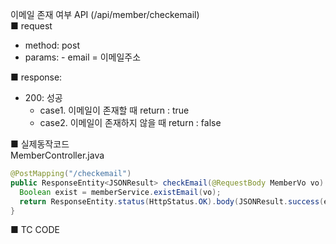 이메일 존재 여부 API (/api/member/checkemail)  
■ request
   - method: post
   - params:
         - email = 이메일주소
  
■ response:  
   - 200: 성공  
      - case1. 이메일이 존재할 때 return : true  
      - case2. 이메일이 존재하지 않을 때 return : false  
  
  
■ 실제동작코드  
MemberController.java  
```java
@PostMapping("/checkemail")
public ResponseEntity<JSONResult> checkEmail(@RequestBody MemberVo vo) {
  Boolean exist = memberService.existEmail(vo);
  return ResponseEntity.status(HttpStatus.OK).body(JSONResult.success(exist));
}
```
  
■ TC CODE  
  
 <tc code>
